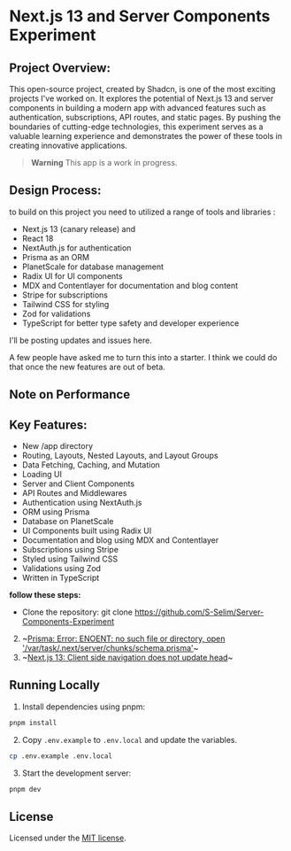 # Next.js 13 and Server Components Experiment

## Project Overview:

This open-source project, created by Shadcn, is one of the most exciting projects I've worked on. It explores the potential of Next.js 13 and server components in building a modern app with advanced features such as authentication, subscriptions, API routes, and static pages. By pushing the boundaries of cutting-edge technologies, this experiment serves as a valuable learning experience and demonstrates the power of these tools in creating innovative applications.

> **Warning**
> This app is a work in progress.

## Design Process:

to build on this project you need to utilized a range of tools and libraries :

- Next.js 13 (canary release) and
- React 18
- NextAuth.js for authentication
- Prisma as an ORM
- PlanetScale for database management
- Radix UI for UI components
- MDX and Contentlayer for documentation and blog content
- Stripe for subscriptions
- Tailwind CSS for styling
- Zod for validations
- TypeScript for better type safety and developer experience

I'll be posting updates and issues here.

A few people have asked me to turn this into a starter. I think we could do that once the new features are out of beta.

## Note on Performance

## Key Features:

- New /app directory
- Routing, Layouts, Nested Layouts, and Layout Groups
- Data Fetching, Caching, and Mutation
- Loading UI
- Server and Client Components
- API Routes and Middlewares
- Authentication using NextAuth.js
- ORM using Prisma
- Database on PlanetScale
- UI Components built using Radix UI
- Documentation and blog using MDX and Contentlayer
- Subscriptions using Stripe
- Styled using Tailwind CSS
- Validations using Zod
- Written in TypeScript

**follow these steps:**

- Clone the repository: git clone https://github.com/S-Selim/Server-Components-Experiment

2. ~[Prisma: Error: ENOENT: no such file or directory, open '/var/task/.next/server/chunks/schema.prisma'](https://github.com/prisma/prisma/issues/16117)~
3. ~[Next.js 13: Client side navigation does not update head](https://github.com/vercel/next.js/issues/42414)~

## Running Locally

1. Install dependencies using pnpm:

```sh
pnpm install
```

2. Copy `.env.example` to `.env.local` and update the variables.

```sh
cp .env.example .env.local
```

3. Start the development server:

```sh
pnpm dev
```

## License

Licensed under the [MIT license](https://github.com/shadcn/taxonomy/blob/main/LICENSE.md).
